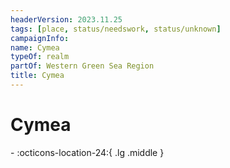 ```yaml
---
headerVersion: 2023.11.25
tags: [place, status/needswork, status/unknown]
campaignInfo:
name: Cymea
typeOf: realm
partOf: Western Green Sea Region
title: Cymea
---
```

# Cymea
<div class="grid cards ext-narrow-margin ext-one-column" markdown>
-    :octicons-location-24:{ .lg .middle }   
</div>






